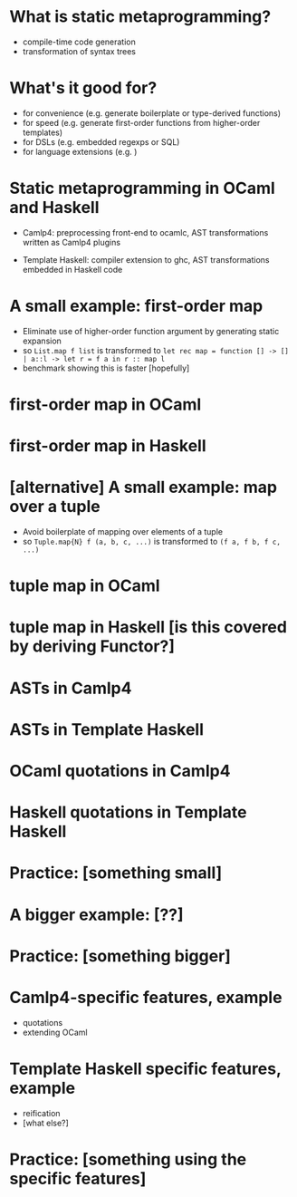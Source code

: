 # What is static metaprogramming?

 * compile-time code generation
 * transformation of syntax trees

# What's it good for?

 * for convenience (e.g. generate boilerplate or type-derived functions)
 * for speed (e.g. generate first-order functions from higher-order templates)
 * for DSLs (e.g. embedded regexps or SQL)
 * for language extensions (e.g. )

# Static metaprogramming in OCaml and Haskell

 * Camlp4:
  preprocessing front-end to ocamlc,
  AST transformations written as Camlp4 plugins

 * Template Haskell:
  compiler extension to ghc,
  AST transformations embedded in Haskell code

# A small example: first-order map

 * Eliminate use of higher-order function argument by generating
static expansion
 * so `List.map f list` is transformed to
  `let rec map = function [] -> [] | a::l -> let r = f a in r :: map l`
 * benchmark showing this is faster [hopefully]

# first-order map in OCaml

# first-order map in Haskell

# [alternative] A small example: map over a tuple

 * Avoid boilerplate of mapping over elements of a tuple
 * so `Tuple.map{N} f (a, b, c, ...)` is transformed to
  `(f a, f b, f c, ...)`

# tuple map in OCaml

# tuple map in Haskell [is this covered by deriving Functor?]

# ASTs in Camlp4

# ASTs in Template Haskell

# OCaml quotations in Camlp4

# Haskell quotations in Template Haskell

# Practice: [something small]

# A bigger example: [??]

# Practice: [something bigger]

# Camlp4-specific features, example

 * quotations
 * extending OCaml

# Template Haskell specific features, example

 * reification
 * [what else?]

# Practice: [something using the specific features]
